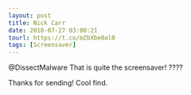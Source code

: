 ```yaml
---
layout: post
title: Nick Carr
date: 2018-07-27 03:00:21
tourl: https://t.co/mZbXbe0al0
tags: [Screensaver]
---
```

@DissectMalware That is quite the screensaver! ????

Thanks for sending! Cool find.